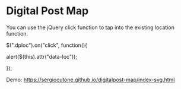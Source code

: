 # Digital Post Map

You can use the jQuery click function to tap into the existing location function.

$(".dploc").on("click", function(){

  alert($(this).attr("data-loc"));

});

Demo: https://sergiocutone.github.io/digitalpost-map/index-svg.html
